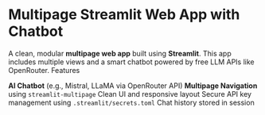 # Multipage Streamlit Web App with Chatbot

A clean, modular **multipage web app** built using **Streamlit**. This app includes multiple views and a smart chatbot powered by free LLM APIs like OpenRouter.
 Features

**AI Chatbot** (e.g., Mistral, LLaMA via OpenRouter API)
**Multipage Navigation** using `streamlit-multipage`
Clean UI and responsive layout
Secure API key management using `.streamlit/secrets.toml`
Chat history stored in session
